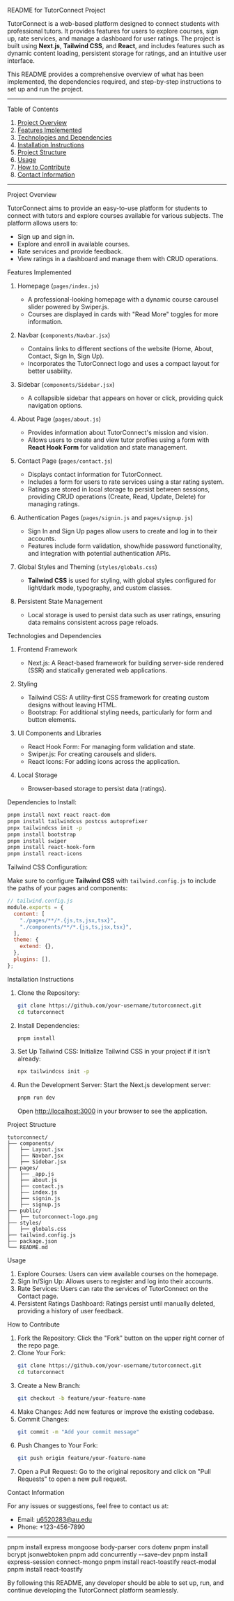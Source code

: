 README for TutorConnect Project

TutorConnect is a web-based platform designed to connect students with professional tutors. It provides features for users to explore courses, sign up, rate services, and manage a dashboard for user ratings. The project is built using **Next.js**, **Tailwind CSS**, and **React**, and includes features such as dynamic content loading, persistent storage for ratings, and an intuitive user interface.

This README provides a comprehensive overview of what has been implemented, the dependencies required, and step-by-step instructions to set up and run the project.

---

Table of Contents

1. [Project Overview](project-overview)
2. [Features Implemented](#features-implemented)
3. [Technologies and Dependencies](#technologies-and-dependencies)
4. [Installation Instructions](#installation-instructions)
5. [Project Structure](#project-structure)
6. [Usage](#usage)
7. [How to Contribute](#how-to-contribute)
8. [Contact Information](#contact-information)

---

Project Overview

TutorConnect aims to provide an easy-to-use platform for students to connect with tutors and explore courses available for various subjects. The platform allows users to:
- Sign up and sign in.
- Explore and enroll in available courses.
- Rate services and provide feedback.
- View ratings in a dashboard and manage them with CRUD operations.

Features Implemented

1. Homepage (`pages/index.js`)
   - A professional-looking homepage with a dynamic course carousel slider powered by Swiper.js.
   - Courses are displayed in cards with "Read More" toggles for more information.

2. Navbar (`components/Navbar.jsx`)
   - Contains links to different sections of the website (Home, About, Contact, Sign In, Sign Up).
   - Incorporates the TutorConnect logo and uses a compact layout for better usability.

3. Sidebar (`components/Sidebar.jsx`)
   - A collapsible sidebar that appears on hover or click, providing quick navigation options.

4. About Page (`pages/about.js`)
   - Provides information about TutorConnect's mission and vision.
   - Allows users to create and view tutor profiles using a form with **React Hook Form** for validation and state management.

5. Contact Page (`pages/contact.js`)
   - Displays contact information for TutorConnect.
   - Includes a form for users to rate services using a star rating system.
   - Ratings are stored in local storage to persist between sessions, providing CRUD operations (Create, Read, Update, Delete) for managing ratings.

6. Authentication Pages (`pages/signin.js` and `pages/signup.js`)
   - Sign In and Sign Up pages allow users to create and log in to their accounts.
   - Features include form validation, show/hide password functionality, and integration with potential authentication APIs.

7. Global Styles and Theming (`styles/globals.css`)
   - **Tailwind CSS** is used for styling, with global styles configured for light/dark mode, typography, and custom classes.

8. Persistent State Management
   - Local storage is used to persist data such as user ratings, ensuring data remains consistent across page reloads.

Technologies and Dependencies

1. Frontend Framework
   - Next.js: A React-based framework for building server-side rendered (SSR) and statically generated web applications.

2. Styling
   - Tailwind CSS: A utility-first CSS framework for creating custom designs without leaving HTML.
   - Bootstrap: For additional styling needs, particularly for form and button elements.

3. UI Components and Libraries
   - React Hook Form: For managing form validation and state.
   - Swiper.js: For creating carousels and sliders.
   - React Icons: For adding icons across the application.

4. Local Storage
   - Browser-based storage to persist data (ratings).

Dependencies to Install:

```bash
pnpm install next react react-dom
pnpm install tailwindcss postcss autoprefixer
pnpx tailwindcss init -p
pnpm install bootstrap
pnpm install swiper
pnpm install react-hook-form
pnpm install react-icons
```

Tailwind CSS Configuration:

Make sure to configure **Tailwind CSS** with `tailwind.config.js` to include the paths of your pages and components:

```js
// tailwind.config.js
module.exports = {
  content: [
    "./pages/**/*.{js,ts,jsx,tsx}",
    "./components/**/*.{js,ts,jsx,tsx}",
  ],
  theme: {
    extend: {},
  },
  plugins: [],
};
```

Installation Instructions

1. Clone the Repository:
   ```bash
   git clone https://github.com/your-username/tutorconnect.git
   cd tutorconnect
   ```

2. Install Dependencies:
   ```bash
   pnpm install
   ```

3. Set Up Tailwind CSS:
   Initialize Tailwind CSS in your project if it isn’t already:
   ```bash
   npx tailwindcss init -p
   ```

4. Run the Development Server:
   Start the Next.js development server:
   ```bash
   pnpm run dev
   ```
   Open [http://localhost:3000](http://localhost:3000) in your browser to see the application.

Project Structure

```plaintext
tutorconnect/
├── components/
│   ├── Layout.jsx
│   ├── Navbar.jsx
│   ├── Sidebar.jsx
├── pages/
│   ├── _app.js
│   ├── about.js
│   ├── contact.js
│   ├── index.js
│   ├── signin.js
│   ├── signup.js
├── public/
│   ├── tutorconnect-logo.png
├── styles/
│   ├── globals.css
├── tailwind.config.js
├── package.json
└── README.md
```

Usage

1. Explore Courses: Users can view available courses on the homepage.
2. Sign In/Sign Up: Allows users to register and log into their accounts.
3. Rate Services: Users can rate the services of TutorConnect on the Contact page.
4. Persistent Ratings Dashboard: Ratings persist until manually deleted, providing a history of user feedback.

How to Contribute

1. Fork the Repository: Click the "Fork" button on the upper right corner of the repo page.
2. Clone Your Fork:
   ```bash
   git clone https://github.com/your-username/tutorconnect.git
   cd tutorconnect
   ```
3. Create a New Branch:
   ```bash
   git checkout -b feature/your-feature-name
   ```
4. Make Changes: Add new features or improve the existing codebase.
5. Commit Changes:
   ```bash
   git commit -m "Add your commit message"
   ```
6. Push Changes to Your Fork:
   ```bash
   git push origin feature/your-feature-name
   ```
7. Open a Pull Request: Go to the original repository and click on "Pull Requests" to open a new pull request.

Contact Information

For any issues or suggestions, feel free to contact us at:
- Email: u6520283@au.edu
- Phone: +123-456-7890

---


pnpm install express mongoose body-parser cors dotenv
pnpm install bcrypt jsonwebtoken
pnpm add concurrently --save-dev
pnpm install express-session connect-mongo
pnpm install react-toastify react-modal
pnpm install react-toastify



By following this README, any developer should be able to set up, run, and continue developing the TutorConnect platform seamlessly.